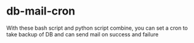 # db-mail-cron
With these bash script and python script combine, you can set a cron to take backup of DB and can send mail on success and failure
